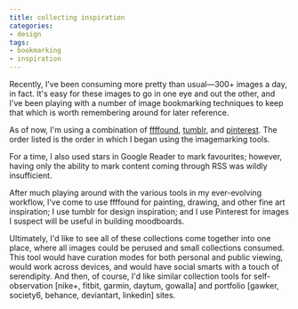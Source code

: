 ```yaml
---
title: collecting inspiration
categories:
- design
tags:
- bookmarking
- inspiration
---
```


Recently, I've been consuming more pretty than usual—300+ images a day, in fact. It's easy for these images to go in one eye and out the other, and I've been playing with a number of image bookmarking techniques to keep that which is worth remembering around for later reference.

As of now, I'm using a combination of [ffffound](http://ffffound.com/home/shannonethomas/found/), [tumblr](http://shannonethomas.tumblr.com/), and [pinterest](http://pinterest.com/shannonethomas/). The order listed is the order in which I began using the imagemarking tools.

For a time, I also used stars in Google Reader to mark favourites; however, having only the ability to mark content coming through RSS was wildly insufficient.

After much playing around with the various tools in my ever-evolving workflow, I've come to use ffffound for painting, drawing, and other fine art inspiration; I use tumblr for design inspiration; and I use Pinterest for images I suspect will be useful in building moodboards.

Ultimately, I'd like to see all of these collections come together into one place, where all images could be perused and small collections consumed. This tool would have curation modes for both personal and public viewing, would work across devices, and would have social smarts with a touch of serendipity. And then, of course, I'd like similar collection tools for self-observation [nike+, fitbit, garmin, daytum, gowalla] and portfolio [gawker, society6, behance, deviantart, linkedin] sites.

